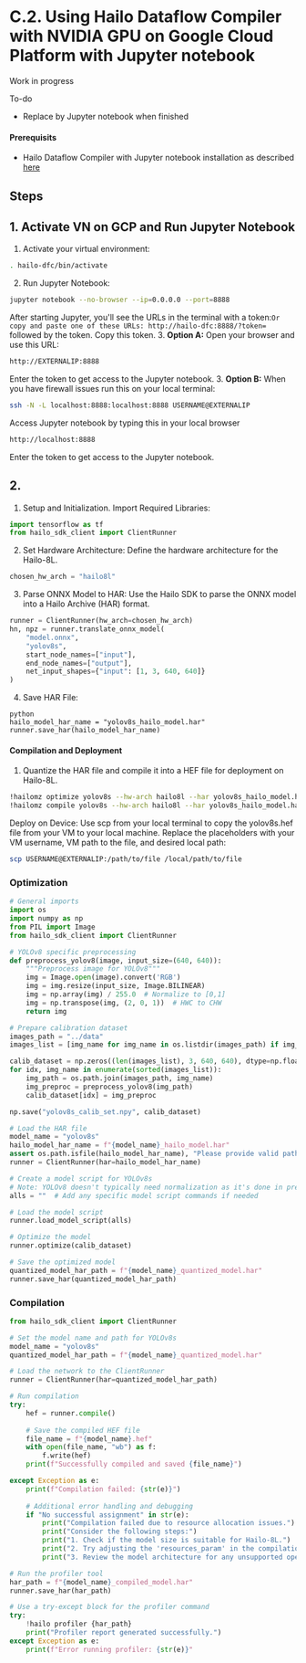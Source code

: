 # C.2. Using Hailo Dataflow Compiler with NVIDIA GPU on Google Cloud Platform with Jupyter notebook

Work in progress

To-do
- Replace by Jupyter notebook when finished

#### Prerequisits
- Hailo Dataflow Compiler with Jupyter notebook installation as described [here](https://github.com/marcory-hub/hailo/blob/main/jupyter-gpu-dataflow-compiler-installation.md)

## Steps

## 1. Activate VN on GCP and Run Jupyter Notebook

1. Activate your virtual environment:
```sh
. hailo-dfc/bin/activate
```
2. Run Jupyter Notebook:
```sh
jupyter notebook --no-browser --ip=0.0.0.0 --port=8888
```
After starting Jupyter, you'll see the URLs in the terminal with a token:`Or copy and paste one of these URLs:
        http://hailo-dfc:8888/?token=` followed by the token.
Copy this token.
3. **Option A:** Open your browser and use this URL:
```sh
http://EXTERNALIP:8888
```
Enter the token to get access to the Jupyter notebook.
3. **Option B:** When you have firewall issues run this on your local terminal:
```sh
ssh -N -L localhost:8888:localhost:8888 USERNAME@EXTERNALIP
```
Access Jupyter notebook by typing this in your local browser
```sh
http://localhost:8888
```
Enter the token to get access to the Jupyter notebook.
## 2.

1. Setup and Initialization.
Import Required Libraries:
```python
import tensorflow as tf
from hailo_sdk_client import ClientRunner
```
2. Set Hardware Architecture:
Define the hardware architecture for the Hailo-8L.
```python
chosen_hw_arch = "hailo8l"
```
3. Parse ONNX Model to HAR:
Use the Hailo SDK to parse the ONNX model into a Hailo Archive (HAR) format.
```python
runner = ClientRunner(hw_arch=chosen_hw_arch)
hn, npz = runner.translate_onnx_model(
    "model.onnx",
    "yolov8s",
    start_node_names=["input"],
    end_node_names=["output"],
    net_input_shapes={"input": [1, 3, 640, 640]}
)
```
4. Save HAR File:
```
python
hailo_model_har_name = "yolov8s_hailo_model.har"
runner.save_har(hailo_model_har_name)
```
#### Compilation and Deployment
1. Quantize the HAR file and compile it into a HEF file for deployment on Hailo-8L.
```bash
!hailomz optimize yolov8s --hw-arch hailo8l --har yolov8s_hailo_model.har
!hailomz compile yolov8s --hw-arch hailo8l --har yolov8s_hailo_model.har
```
Deploy on Device:
Use scp from your local terminal to copy the yolov8s.hef file from your VM to your local machine. Replace the placeholders with your VM username, VM path to the file, and desired local path:
```sh
scp USERNAME@EXTERNALIP:/path/to/file /local/path/to/file
```

### Optimization
```python
# General imports
import os
import numpy as np
from PIL import Image
from hailo_sdk_client import ClientRunner

# YOLOv8 specific preprocessing 
def preprocess_yolov8(image, input_size=(640, 640)):
    """Preprocess image for YOLOv8"""
    img = Image.open(image).convert('RGB')
    img = img.resize(input_size, Image.BILINEAR)
    img = np.array(img) / 255.0  # Normalize to [0,1]
    img = np.transpose(img, (2, 0, 1))  # HWC to CHW
    return img

# Prepare calibration dataset
images_path = "../data"
images_list = [img_name for img_name in os.listdir(images_path) if img_name.endswith((".jpg", ".png"))]

calib_dataset = np.zeros((len(images_list), 3, 640, 640), dtype=np.float32)
for idx, img_name in enumerate(sorted(images_list)):
    img_path = os.path.join(images_path, img_name)
    img_preproc = preprocess_yolov8(img_path)
    calib_dataset[idx] = img_preproc

np.save("yolov8s_calib_set.npy", calib_dataset)

# Load the HAR file
model_name = "yolov8s"
hailo_model_har_name = f"{model_name}_hailo_model.har"
assert os.path.isfile(hailo_model_har_name), "Please provide valid path for HAR file"
runner = ClientRunner(har=hailo_model_har_name)

# Create a model script for YOLOv8s
# Note: YOLOv8 doesn't typically need normalization as it's done in preprocessing
alls = ""  # Add any specific model script commands if needed

# Load the model script
runner.load_model_script(alls)

# Optimize the model
runner.optimize(calib_dataset)

# Save the optimized model
quantized_model_har_path = f"{model_name}_quantized_model.har"
runner.save_har(quantized_model_har_path)
```

### Compilation
```python
from hailo_sdk_client import ClientRunner

# Set the model name and path for YOLOv8s
model_name = "yolov8s"
quantized_model_har_path = f"{model_name}_quantized_model.har"

# Load the network to the ClientRunner
runner = ClientRunner(har=quantized_model_har_path)

# Run compilation
try:
    hef = runner.compile()
    
    # Save the compiled HEF file
    file_name = f"{model_name}.hef"
    with open(file_name, "wb") as f:
        f.write(hef)
    print(f"Successfully compiled and saved {file_name}")

except Exception as e:
    print(f"Compilation failed: {str(e)}")
    
    # Additional error handling and debugging
    if "No successful assignment" in str(e):
        print("Compilation failed due to resource allocation issues.")
        print("Consider the following steps:")
        print("1. Check if the model size is suitable for Hailo-8L.")
        print("2. Try adjusting the 'resources_param' in the compilation settings.")
        print("3. Review the model architecture for any unsupported operations.")

# Run the profiler tool
har_path = f"{model_name}_compiled_model.har"
runner.save_har(har_path)

# Use a try-except block for the profiler command
try:
    !hailo profiler {har_path}
    print("Profiler report generated successfully.")
except Exception as e:
    print(f"Error running profiler: {str(e)}"
```

